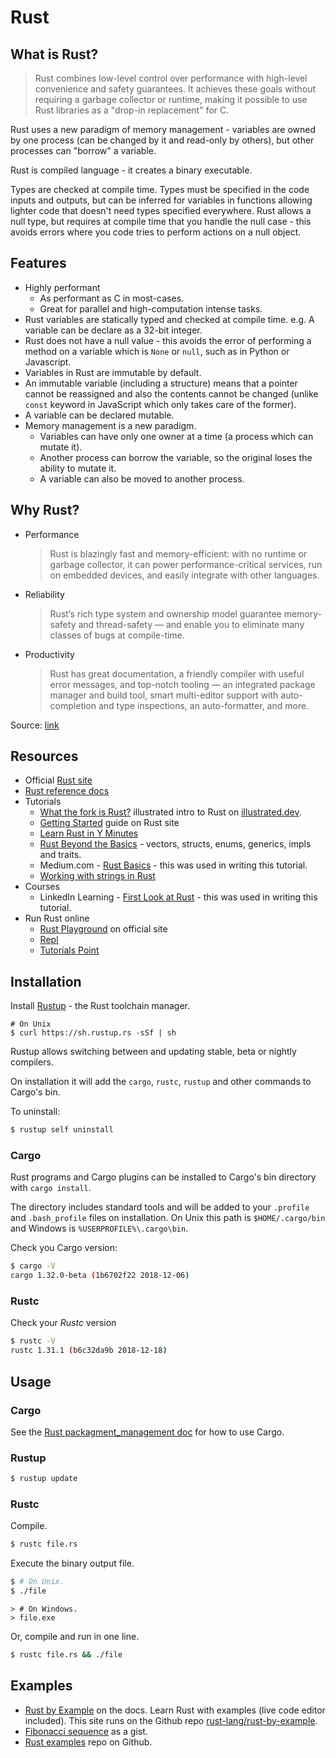 # Rust

## What is Rust?

> Rust combines low-level control over performance with high-level convenience and safety guarantees. It achieves these goals without requiring a garbage collector or runtime, making it possible to use Rust libraries as a "drop-in replacement" for C.

Rust uses a new paradigm of memory management - variables are owned by one process (can be changed by it and read-only by others), but other processes can "borrow" a variable. 

Rust is compiled language - it creates a binary executable. 

Types are checked at compile time. Types must be specified in the code inputs and outputs, but can be inferred for variables in functions allowing lighter code that doesn't need types specified everywhere. Rust allows a null type, but requires at compile time that you handle the null case - this avoids errors where you code tries to perform actions on a null object.


## Features

- Highly performant
    - As performant as C in most-cases.
    - Great for parallel and high-computation intense tasks.
- Rust variables are statically typed and checked at compile time. e.g. A variable can be declare as a 32-bit integer.
- Rust does not have a null value - this avoids the error of performing a method on a variable which is `None` or `null`, such as in Python or Javascript.
- Variables in Rust are immutable by default.
- An immutable variable (including a structure) means that a pointer cannot be reassigned and also the contents cannot be changed (unlike `const` keyword in JavaScript which only takes care of the former).
- A variable can be declared mutable.
- Memory management is a new paradigm.
    - Variables can have only one owner at a time (a process which can mutate it).
    - Another process can borrow the variable, so the original loses the ability to mutate it.
    - A variable can also be moved to another process.


## Why Rust?

- Performance
    > Rust is blazingly fast and memory-efficient: with no runtime or garbage collector, it can power performance-critical services, run on embedded devices, and easily integrate with other languages.
- Reliability
    > Rust’s rich type system and ownership model guarantee memory-safety and thread-safety — and enable you to eliminate many classes of bugs at compile-time.
- Productivity
    > Rust has great documentation, a friendly compiler with useful error messages, and top-notch tooling — an integrated package manager and build tool, smart multi-editor support with auto-completion and type inspections, an auto-formatter, and more.
    
Source: [link](https://www.rust-lang.org/)


## Resources

- Official [Rust site](https://www.rust-lang.org/)
- [Rust reference docs](https://doc.rust-lang.org/reference/introduction.html)
- Tutorials
    - [What the fork is Rust?](https://illustrated.dev/wtfrust) illustrated intro to Rust on [illustrated.dev](https://illustrated.dev).
    - [Getting Started](https://www.rust-lang.org/learn/get-started) guide on Rust site
    - [Learn Rust in Y Minutes](https://learnxinyminutes.com/docs/rust/)
    - [Rust Beyond the Basics](https://medium.com/learning-rust/rust-beyond-the-basics-4fc697e3bf4f) - vectors, structs, enums, generics, impls and traits.
    - Medium.com - [Rust Basics](https://medium.com/learning-rust/rust-basics-e73304ab35c7) - this was used in writing this tutorial.
    - [Working with strings in Rust](https://fasterthanli.me/blog/2020/working-with-strings-in-rust)
 - Courses
    - LinkedIn Learning - [First Look at Rust](https://www.linkedin.com/learning/first-look-rust) - this was used in writing this tutorial.
- Run Rust online
    - [Rust Playground](https://play.rust-lang.org/) on official site
    - [Repl](https://repl.it/languages/rust)
    - [Tutorials Point](https://www.tutorialspoint.com/compile_rust_online.php)


## Installation

Install [Rustup](https://rustup.rs/) - the Rust toolchain manager.

```
# On Unix
$ curl https://sh.rustup.rs -sSf | sh
```

Rustup allows switching between and updating stable, beta or nightly compilers.

On installation it will add the `cargo`, `rustc`, `rustup` and other commands to Cargo's bin.


To uninstall:

```bash
$ rustup self uninstall
```


### Cargo

Rust programs and Cargo plugins can be installed to Cargo's bin directory with `cargo install`.

The directory includes standard tools and will be added to your `.profile` and `.bash_profile` files on installation. On Unix this path is `$HOME/.cargo/bin` and Windows is `%USERPROFILE%\.cargo\bin`.

Check you Cargo version:

```bash
$ cargo -V
cargo 1.32.0-beta (1b6702f22 2018-12-06)
```


### Rustc

Check your _Rustc_ version

```bash
$ rustc -V
rustc 1.31.1 (b6c32da9b 2018-12-18)
```


## Usage


### Cargo

See the [Rust packagment_management doc](package_management/README.md) for how to use Cargo.


### Rustup

```bash
$ rustup update
```

### Rustc

Compile.

```bash
$ rustc file.rs
```

Execute the binary output file.

```bash
$ # On Unix.
$ ./file
```

```
> # On Windows.
> file.exe
```

Or, compile and run in one line.

```bash
$ rustc file.rs && ./file
```

## Examples

- [Rust by Example](https://doc.rust-lang.org/rust-by-example/) on the docs. Learn Rust with examples (live code editor included). This site runs on the Github repo [rust-lang/rust-by-example](https://github.com/rust-lang/rust-by-example).
- [Fibonacci sequence](https://gist.github.com/mjs/d5770f0b0f440eb67687100929f1335a) as a gist.
- [Rust examples](https://github.com/eliovir/rust-examples) repo on Github.
